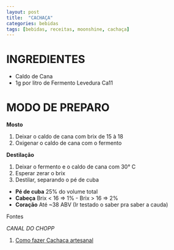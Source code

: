 ```yaml
---
layout: post
title:  "CACHAÇA"
categories: bebidas
tags: [bebidas, receitas, moonshine, cachaça]
---
```


INGREDIENTES
===

* Caldo de Cana
* 1g por litro de Fermento Levedura Ca11

MODO DE PREPARO
===

**Mosto**

1. Deixar o caldo de cana com brix de 15 à 18
2. Oxigenar o caldo de cana com o fermento

**Destilação**

1. Deixar o fermento e o caldo de cana com 30° C
2. Esperar zerar o brix
3. Destilar, separando o pé de cuba

* **Pé de cuba** 25% do volume total
* **Cabeça** Brix < 16 => 1% - Brix > 16 => 2%
* **Coração** Até ~38 ABV (Ir testado o saber pra saber a cauda)

Fontes

_CANAL DO CHOPP_

1. [Como fazer Cachaça artesanal](https://www.youtube.com/watch?v=JE56miIfVT4)